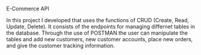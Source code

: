 E-Commerce API

In this project I developed that uses the functions of  CRUD (Create, Read, Update, Delete). It consists of the endpoints for managing differnet tables in the database. Through the use of POSTMAN the user can manipulate the tables and add new customers, new customer accounts, place new orders, and give the customer tracking information. 
